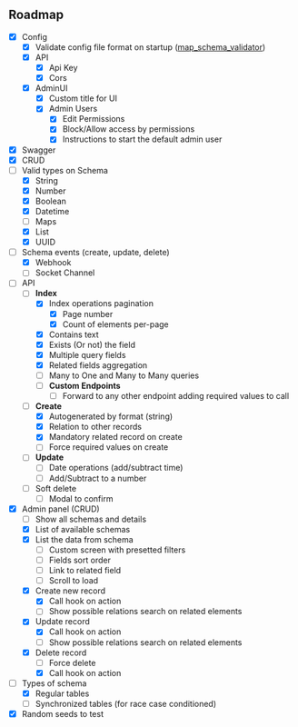 ## Roadmap

- [x] Config
  - [x] Validate config file format on startup ([map_schema_validator](https://github.com/nicolkill/map_schema_validator))
  - [x] API
    - [x] Api Key
    - [x] Cors
  - [x] AdminUI
    - [x] Custom title for UI
    - [x] Admin Users
      - [x] Edit Permissions
      - [x] Block/Allow access by permissions
      - [x] Instructions to start the default admin user
- [x] Swagger
- [x] CRUD
- [ ] Valid types on Schema
    - [x] String
    - [x] Number
    - [x] Boolean
    - [x] Datetime
    - [ ] Maps
    - [x] List
    - [x] UUID
- [ ] Schema events (create, update, delete)
  - [x] Webhook
  - [ ] Socket Channel
- [ ] API
  - [ ] **Index**
    - [x] Index operations pagination
      - [x] Page number
      - [x] Count of elements per-page
    - [x] Contains text
    - [x] Exists (Or not) the field
    - [x] Multiple query fields
    - [x] Related fields aggregation
    - [ ] Many to One and Many to Many queries
    - [ ] **Custom Endpoints**
      - [ ] Forward to any other endpoint adding required values to call
  - [ ] **Create**
    - [x] Autogenerated by format (string)
    - [x] Relation to other records
    - [x] Mandatory related record on create
    - [ ] Force required values on create
  - [ ] **Update**
    - [ ] Date operations (add/subtract time)
    - [ ] Add/Subtract to a number
  - [ ] Soft delete
    - [ ] Modal to confirm
- [x] Admin panel (CRUD)
    - [ ] Show all schemas and details
    - [x] List of available schemas
    - [x] List the data from schema
      - [ ] Custom screen with presetted filters
      - [ ] Fields sort order
      - [ ] Link to related field
      - [ ] Scroll to load
    - [x] Create new record
      - [x] Call hook on action
      - [ ] Show possible relations search on related elements
    - [x] Update record
      - [x] Call hook on action
      - [ ] Show possible relations search on related elements
    - [x] Delete record
      - [ ] Force delete
      - [x] Call hook on action
- [ ] Types of schema
  - [x] Regular tables
  - [ ] Synchronized tables (for race case conditioned)
- [x] Random seeds to test
